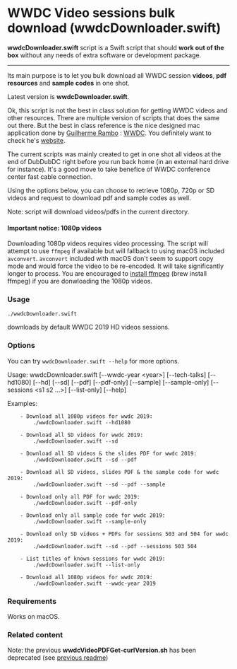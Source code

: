 WWDC Video sessions bulk download (wwdcDownloader.swift)
================


**wwdcDownloader.swift** script is a Swift script that should **work out of the box** without any needs of extra software or development package.
** **

Its main purpose is to let you bulk download all WWDC session **videos**, **pdf resources** and **sample codes** in one shot.

Latest version is **wwdcDownloader.swift**.

Ok, this script is not the best in class solution for getting WWDC videos and other resources. There are multiple version of scripts that does the same out there. But the best in class reference is the nice designed mac application done by [Guilherme Rambo](https://github.com/insidegui) : [WWDC](https://github.com/insidegui/WWDC). You definitely want to check he's [website](https://wwdc.io).

The current scripts was mainly created to get in one shot all videos at the end of DubDubDC right before you run back home (in an external hard drive for instance). It's a good move to take benefice of WWDC conference center fast cable connection.

Using the options below, you can choose to retrieve 1080p, 720p or SD videos and request to download pdf and sample codes as well.

Note: script will download videos/pdfs in the current directory.

#### Important notice: 1080p videos
Downloading 1080p videos requires video processing. The script will attempt to use `ffmpeg` if available but will fallback to using macOS included `avconvert`. `avconvert` included with macOS don't seem to support copy mode and would force the video to be re-encoded. It will take significantly longer to process. You are encouraged to [install ffmpeg](http://brewformulas.org/Ffmpeg) (brew install ffmpeg) if you are donwloading the 1080p videos. 

### Usage
`./wwdcDownloader.swift`

downloads by default WWDC 2019 HD videos sessions.

### Options
You can try `wwdcDownloader.swift --help` for more options.

Usage: 	wwdcDownloader.swift [--wwdc-year &lt;year&gt;] [--tech-talks] [--hd1080] [--hd] [--sd] [--pdf] [--pdf-only] [--sample] [--sample-only] [--sessions &lt;s1 s2 ...&gt;] [--list-only] [--help]

Examples:

		- Download all 1080p videos for wwdc 2019:
			./wwdcDownloader.swift --hd1080
			
		- Download all SD videos for wwdc 2019:
			./wwdcDownloader.swift --sd
			
		- Download all SD videos & the slides PDF for wwdc 2019:
			./wwdcDownloader.swift --sd --pdf

		- Download all SD videos, slides PDF & the sample code for wwdc 2019:
			./wwdcDownloader.swift --sd --pdf --sample
		
		- Download only all PDF for wwdc 2019:
			./wwdcDownloader.swift --pdf-only
		
		- Download only all sample code for wwdc 2019:
			./wwdcDownloader.swift --sample-only

		- Download only SD videos + PDFs for sessions 503 and 504 for wwdc 2019:
			./wwdcDownloader.swift --sd --pdf --sessions 503 504

		- List titles of known sessions for wwdc 2019:
			./wwdcDownloader.swift --list-only

		- Download all 1080p videos for wwdc 2019:
			./wwdcDownloader.swift --wwdc-year 2019

### Requirements
Works on macOS.


### Related content
Note: the previous **wwdcVideoPDFGet-curlVersion.sh** has been deprecated (see [previous readme](https://github.com/ohoachuck/wwdc-downloader/blob/master/DEPRECATED-README.md))
